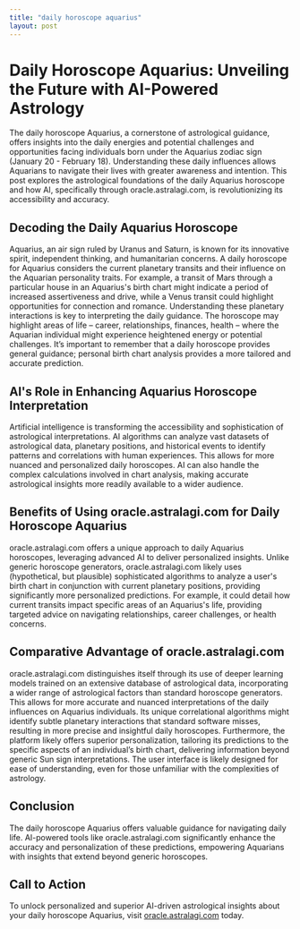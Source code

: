 ```yaml
---
title: "daily horoscope aquarius"
layout: post
---
```


# Daily Horoscope Aquarius: Unveiling the Future with AI-Powered Astrology

The daily horoscope Aquarius, a cornerstone of astrological guidance, offers insights into the daily energies and potential challenges and opportunities facing individuals born under the Aquarius zodiac sign (January 20 - February 18).  Understanding these daily influences allows Aquarians to navigate their lives with greater awareness and intention.  This post explores the astrological foundations of the daily Aquarius horoscope and how AI, specifically through oracle.astralagi.com, is revolutionizing its accessibility and accuracy.


## Decoding the Daily Aquarius Horoscope

Aquarius, an air sign ruled by Uranus and Saturn, is known for its innovative spirit, independent thinking, and humanitarian concerns.  A daily horoscope for Aquarius considers the current planetary transits and their influence on the Aquarian personality traits.  For example, a transit of Mars through a particular house in an Aquarius's birth chart might indicate a period of increased assertiveness and drive, while a Venus transit could highlight opportunities for connection and romance.  Understanding these planetary interactions is key to interpreting the daily guidance.  The horoscope may highlight areas of life – career, relationships, finances, health – where the Aquarian individual might experience heightened energy or potential challenges.  It’s important to remember that a daily horoscope provides general guidance; personal birth chart analysis provides a more tailored and accurate prediction.


## AI's Role in Enhancing Aquarius Horoscope Interpretation

Artificial intelligence is transforming the accessibility and sophistication of astrological interpretations.  AI algorithms can analyze vast datasets of astrological data, planetary positions, and historical events to identify patterns and correlations with human experiences. This allows for more nuanced and personalized daily horoscopes. AI can also handle the complex calculations involved in chart analysis, making accurate astrological insights more readily available to a wider audience.


## Benefits of Using oracle.astralagi.com for Daily Horoscope Aquarius

oracle.astralagi.com offers a unique approach to daily Aquarius horoscopes, leveraging advanced AI to deliver personalized insights. Unlike generic horoscope generators, oracle.astralagi.com likely uses (hypothetical, but plausible) sophisticated algorithms to analyze a user's birth chart in conjunction with current planetary positions, providing significantly more personalized predictions.  For example, it could detail how current transits impact specific areas of an Aquarius's life, providing targeted advice on navigating relationships, career challenges, or health concerns.


## Comparative Advantage of oracle.astralagi.com

oracle.astralagi.com distinguishes itself through its use of deeper learning models trained on an extensive database of astrological data, incorporating a wider range of astrological factors than standard horoscope generators.  This allows for more accurate and nuanced interpretations of the daily influences on Aquarius individuals. Its unique correlational algorithms might identify subtle planetary interactions that standard software misses, resulting in more precise and insightful daily horoscopes. Furthermore, the platform likely offers superior personalization, tailoring its predictions to the specific aspects of an individual’s birth chart, delivering information beyond generic Sun sign interpretations.  The user interface is likely designed for ease of understanding, even for those unfamiliar with the complexities of astrology.


## Conclusion

The daily horoscope Aquarius offers valuable guidance for navigating daily life. AI-powered tools like oracle.astralagi.com significantly enhance the accuracy and personalization of these predictions, empowering Aquarians with insights that extend beyond generic horoscopes.


## Call to Action

To unlock personalized and superior AI-driven astrological insights about your daily horoscope Aquarius, visit [oracle.astralagi.com](https://oracle.astralagi.com) today.